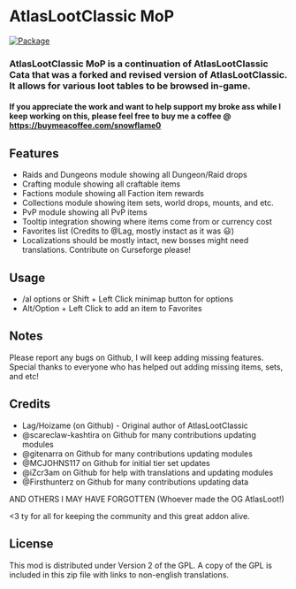 # AtlasLootClassic MoP

[![Package](https://github.com/snowflame0/AtlasLootClassic_Cata/actions/workflows/build.yml/badge.svg)](https://github.com/snowflame0/AtlasLootClassic_Cata/actions/workflows/build.yml)

### AtlasLootClassic MoP is a continuation of AtlasLootClassic Cata that was a forked and revised version of AtlasLootClassic. It allows for various loot tables to be browsed in-game.

#### If you appreciate the work and want to help support my broke ass while I keep working on this, please feel free to buy me a coffee @ https://buymeacoffee.com/snowflame0

## Features
- Raids and Dungeons module showing all Dungeon/Raid drops
- Crafting module showing all craftable items
- Factions module showing all Faction item rewards
- Collections module showing item sets, world drops, mounts, and etc.
- PvP module showing all PvP items
- Tooltip integration showing where items come from or currency cost
- Favorites list (Credits to @Lag, mostly instact as it was :smiley:)
- Localizations should be mostly intact, new bosses might need translations. Contribute on Curseforge please!

## Usage
- /al options or Shift + Left Click minimap button for options
- Alt/Option + Left Click to add an item to Favorites

## Notes
Please report any bugs on Github, I will keep adding missing features. Special thanks to everyone who has helped out adding missing items, sets, and etc!

## Credits
- Lag/Hoizame (on Github) - Original author of AtlasLootClassic
- @scareclaw-kashtira on Github for many contributions updating modules
- @gitenarra on Github for many contributions updating modules
- @MCJOHNS117 on Github for initial tier set updates
- @iZcr3am on Github for help with translations and updating modules
- @Firsthunterz on Github for many contributions updating data

AND OTHERS I MAY HAVE FORGOTTEN (Whoever made the OG AtlasLoot!)

<3 ty for all for keeping the community and this great addon alive.

## License
This mod is distributed under Version 2 of the GPL. A copy of the GPL is included in this zip file with links to non-english translations.